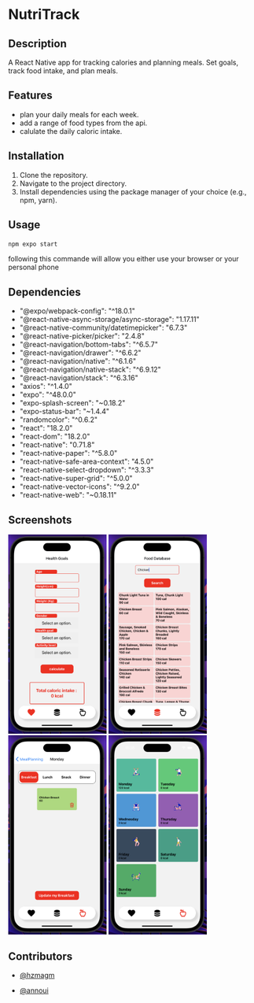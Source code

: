 # NutriTrack

## Description
A React Native app for tracking calories and planning meals. Set goals, track food intake, and plan meals.

## Features
- plan your daily meals for each week.
- add a range of food types from the api.
- calulate the daily caloric intake.

## Installation
1. Clone the repository.
2. Navigate to the project directory.
3. Install dependencies using the package manager of your choice (e.g., npm, yarn).

## Usage

`npm expo start`

following this commande will allow you either use your browser or your personal phone

## Dependencies

- "@expo/webpack-config": "^18.0.1"
- "@react-native-async-storage/async-storage": "1.17.11"
- "@react-native-community/datetimepicker": "6.7.3"
- "@react-native-picker/picker": "2.4.8"
- "@react-navigation/bottom-tabs": "^6.5.7"
- "@react-navigation/drawer": "^6.6.2"
- "@react-navigation/native": "^6.1.6"
- "@react-navigation/native-stack": "^6.9.12"
- "@react-navigation/stack": "^6.3.16"
- "axios": "^1.4.0"
- "expo": "^48.0.0"
- "expo-splash-screen": "~0.18.2"
- "expo-status-bar": "~1.4.4"
- "randomcolor": "^0.6.2"
- "react": "18.2.0"
- "react-dom": "18.2.0"
- "react-native": "0.71.8"
- "react-native-paper": "^5.8.0"
- "react-native-safe-area-context": "4.5.0"
- "react-native-select-dropdown": "^3.3.3"
- "react-native-super-grid": "^5.0.0"
- "react-native-vector-icons": "^9.2.0"
- "react-native-web": "~0.18.11"

## Screenshots

<img src="screenshots/image004.png" width="200"/> <img src="screenshots/image006.png" width="200"/> 
<img src="screenshots/image009.jpg" width="200"/> <img src="screenshots/image011.jpg" width="200"/> 

## Contributors

- [@hzmagm](https://github.com/hzmagm)

- [@annoui](https://github.com/annoui)
